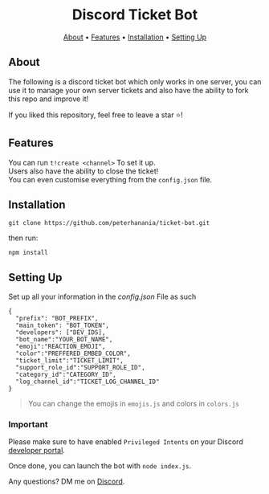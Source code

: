 <h1 align="center">
Discord Ticket Bot
  <br>
</h1>


<p align="center">
  <a href="#about">About</a>
  •
  <a href="#features">Features</a>
  •
  <a href="#installation">Installation</a>
  •
  <a href="#setting-up">Setting Up</a>
</p>

## About

The following is a discord ticket bot which only works in one server, you can use it to manage your own server tickets and also have the ability to fork this repo and improve it!

If you liked this repository, feel free to leave a star ⭐!

## Features

You can run `t!create <channel>` To set it up.<br>
Users also have the ability to close the ticket!<br>
You can even customise everything from the `config.json` file.

## Installation

```
git clone https://github.com/peterhanania/ticket-bot.git
```
then run:
```
npm install
```


## Setting Up

Set up all your information in the *config.json* File as such
```
{
  "prefix": "BOT_PREFIX",
  "main_token": "BOT_TOKEN",
  "developers": ["DEV_IDS],
  "bot_name":"YOUR_BOT_NAME",
  "emoji":"REACTION_EMOJI",
  "color":"PREFFERED_EMBED_COLOR",
  "ticket_limit":"TICKET_LIMIT",
  "support_role_id":"SUPPORT_ROLE_ID",
  "category_id":"CATEGORY_ID",
  "log_channel_id":"TICKET_LOG_CHANNEL_ID"
}
```
 > You can change the emojis in `emojis.js` and colors in `colors.js`
 
 ### Important
 Please make sure to have enabled `Privileged Intents` on your Discord [developer portal](https://discordapp.com/developers/applications/). 


Once done, you can launch the bot with `node index.js`. 

Any questions? DM me on <a href="https://discord.com/users/710465231779790849">Discord</a>.
